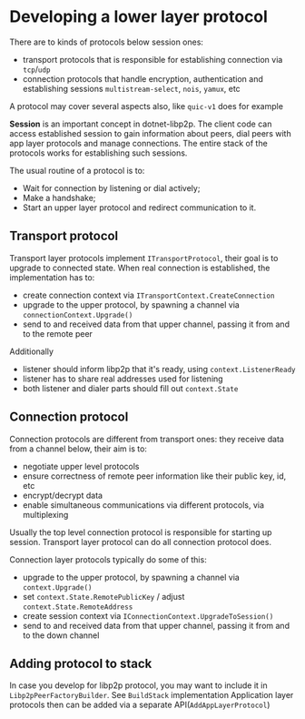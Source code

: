 # Developing a lower layer protocol

There are to kinds of protocols below session ones:

- transport protocols that is responsible for establishing connection via `tcp`/`udp`
- connection protocols that handle encryption, authentication and establishing sessions `multistream-select`, `nois`, `yamux`, etc

A protocol may cover several aspects also, like `quic-v1` does for example

**Session** is an important concept in dotnet-libp2p. The client code can access established session to gain information about peers, dial peers with app layer protocols and manage connections. The entire stack of the protocols works for establishing such sessions.

The usual routine of a protocol is to:

- Wait for connection by listening or dial actively;
- Make a handshake;
- Start an upper layer protocol and redirect communication to it.

## Transport protocol

Transport layer protocols implement `ITransportProtocol`, their goal is to upgrade to connected state. When real connection is established, the implementation has to:

- create connection context via `ITransportContext.CreateConnection`
- upgrade to the upper protocol, by spawning a channel via `connectionContext.Upgrade()`
- send to and received data from that upper channel, passing it from and to the remote peer

Additionally

- listener should inform libp2p that it's ready, using `context.ListenerReady`
- listener has to share real addresses used for listening
- both listener and dialer parts should fill out `context.State`

## Connection protocol

Connection protocols are different from transport ones: they receive data from a channel below, their aim is to:

- negotiate upper level protocols
- ensure correctness of remote peer information like their public key, id, etc
- encrypt/decrypt data
- enable simultaneous communications via different protocols, via multiplexing

Usually the top level connection protocol is responsible for starting up session.
Transport layer protocol can do all connection protocol does.

Connection layer protocols typically do some of this:

- upgrade to the upper protocol, by spawning a channel via `context.Upgrade()`
- set `context.State.RemotePublicKey` / adjust `context.State.RemoteAddress`
- create session context via `IConnectionContext.UpgradeToSession()`
- send to and received data from that upper channel, passing it from and to the down channel

## Adding protocol to stack

In case you develop for libp2p protocol, you may want to include it in `Libp2pPeerFactoryBuilder`. See `BuildStack` implementation
Application layer protocols then can be added via a separate API(`AddAppLayerProtocol`)
